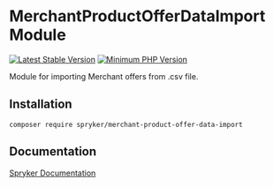 # MerchantProductOfferDataImport Module
[![Latest Stable Version](https://poser.pugx.org/spryker/merchant-product-offer-data-import/v/stable.svg)](https://packagist.org/packages/spryker/merchant-product-offer-data-import)
[![Minimum PHP Version](https://img.shields.io/badge/php-%3E%3D%208.0-8892BF.svg)](https://php.net/)

Module for importing Merchant offers from .csv file.

## Installation

```
composer require spryker/merchant-product-offer-data-import
```

## Documentation

[Spryker Documentation](https://docs.spryker.com)
